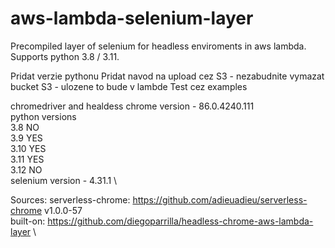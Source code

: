 # aws-lambda-selenium-layer
Precompiled layer of selenium for headless enviroments in aws lambda. Supports python 3.8 / 3.11.


Pridat verzie pythonu
Pridat navod na upload cez S3 - nezabudnite vymazat bucket S3 - ulozene to bude v lambde
Test cez examples


chromedriver and healdess chrome version - 86.0.4240.111 \
python versions \
                  3.8   NO \
                  3.9   YES \
                  3.10  YES \
                  3.11  YES \
                  3.12  NO \
selenium version - 4.31.1 \


Sources:
serverless-chrome: https://github.com/adieuadieu/serverless-chrome v1.0.0-57 \
built-on: https://github.com/diegoparrilla/headless-chrome-aws-lambda-layer \
